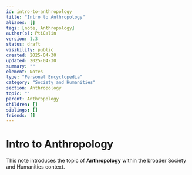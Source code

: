 ```yaml
---
id: intro-to-anthropology
title: "Intro to Anthropology"
aliases: []
tags: [note, Anthropology]
author(s): PtiCalin
version: 1.3
status: draft
visibility: public
created: 2025-04-30
updated: 2025-04-30
summary: ""
element: Notes
type: "Personal Encyclopedia"
category: "Society and Humanities"
section: Anthropology
topic: ""
parent: Anthropology
children: []
siblings: []
friends: []
---
```

# Intro to Anthropology

This note introduces the topic of **Anthropology** within the broader Society and Humanities context.
